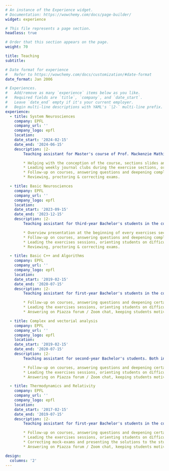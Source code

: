```yaml
---
# An instance of the Experience widget.
# Documentation: https://wowchemy.com/docs/page-builder/
widget: experience

# This file represents a page section.
headless: true

# Order that this section appears on the page.
weight: 70

title: Teaching
subtitle:

# Date format for experience
#   Refer to https://wowchemy.com/docs/customization/#date-format
date_format: Jan 2006

# Experiences.
#   Add/remove as many `experience` items below as you like.
#   Required fields are `title`, `company`, and `date_start`.
#   Leave `date_end` empty if it's your current employer.
#   Begin multi-line descriptions with YAML's `|2-` multi-line prefix.
experience:
  - title: System Neurosciences
    company: EPFL
    company_url: ''
    company_logo: epfl
    location: 
    date_start: '2024-02-15'
    date_end: '2024-06-15'
    description: |2-
        Teaching assistant for Master's course of Prof. Mackenzie Mathis. This was the first year that the course was given. This included:

        * Helping with the conception of the course, sections slides and exam questions.
        * Leading weekly journal clubs during the exercise sections, orienting the students to have a discussion on the papers we reviewed.
        * Follow-up on courses, answering questions and deepening complex concepts.
        * Reviewing, proctoring & correcting exams.

  - title: Basic Neurosciences
    company: EPFL
    company_url: ''
    company_logo: epfl
    location: 
    date_start: '2023-09-15'
    date_end: '2023-12-15'
    description: |2-
        Teaching assistant for third-year Bachelor's students in the course of Prof. Mackenzie Mathis and Prof. Pavan Ramdya. This included:

        * Overview presentation at the beginning of every exercises sections.
        * Follow-up on courses, answering questions and deepening complex concepts.
        * Leading the exercises sessions, orienting students on difficult questions.
        * Reviewing, proctoring & correcting exams.

  - title: Basic C++ and Algorithms
    company: EPFL
    company_url: ''
    company_logo: epfl
    location: 
    date_start: '2019-02-15'
    date_end: '2020-07-15'
    description: |2-
        Teaching assistant for first-year Bachelor's students in the course of Prof. Jamila Sam and Barbara Jobstmann. Both in person and remotly. This included:

        * Follow-up on courses, answering questions and deepening certain theoretical notions.
        * Leading the exercises sessions, orienting students on difficult questions.
        * Answering on Piazza forum / Zoom chat, keeping students motivated even remotly. 

  - title: Complex and vectorial analysis
    company: EPFL
    company_url: ''
    company_logo: epfl
    location: 
    date_start: '2019-02-15'
    date_end: '2020-07-15'
    description: |2-
        Teaching assistant for second-year Bachelor's students. Both in person and remotly. This included:

        * Follow-up on courses, answering questions and deepening certain theoretical notions.
        * Leading the exercises sessions, orienting students on difficult questions.
        * Answering on Piazza forum / Zoom chat, keeping students motivated even remotly. 

  - title: Thermodynamics and Relativity
    company: EPFL
    company_url: ''
    company_logo: epfl
    location: 
    date_start: '2017-02-15'
    date_end: '2019-07-15'
    description: |2-
        Teaching assistant for first-year Bachelor's students in the course of Prof. Ivo Furno. Both in person and remotly. This included:

        * Follow-up on courses, answering questions and deepening certain theoretical notions.
        * Leading the exercises sessions, orienting students on difficult questions.
        * Correcting mock-exams and presenting the solutions to the student on white board. 
        * Answering on Piazza forum / Zoom chat, keeping students motivated even remotly. 

design:
  columns: '2'
---
```

